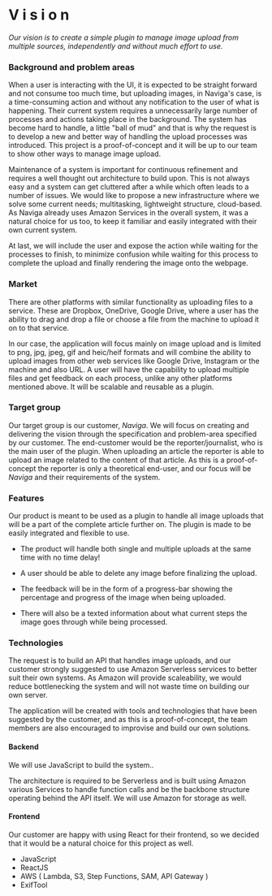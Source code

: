 # V i s i o n #


*Our vision is to create a simple plugin to manage image upload from multiple sources, independently and
without much effort to use.*

### Background and problem areas ###
When a user is interacting with the UI, it is expected to be straight forward and not consume too much time,
but uploading images, in Naviga's case, is a time-consuming action and without any notification to the user of what is happening. Their current system requires a unnecessarily large number of processes and actions taking place in the background. The system has become hard to handle, a little "ball of mud" and that is why the request is to develop a new and better way of handling the upload processes was introduced. This project is a proof-of-concept and it will be up to our team to show other ways to manage image upload.  

Maintenance of a system is important for continuous refinement and requires a well thought out architecture to build upon. This is not always easy and a system can get cluttered after a
while which often leads to a number of issues. We would like to propose a new infrastructure where we solve
some current needs; multitasking, lightweight structure, cloud-based. As Naviga already uses Amazon Services in the overall system, it was a natural choice for us too, to keep it familiar and easily integrated with their own current system.

At last, we will include the user and expose the action while waiting for the processes to finish, to minimize confusion while waiting for this process to complete the upload and finally rendering the image onto the webpage.

### Market
There are other platforms with similar functionality as uploading files to a service. These are Dropbox, OneDrive, Google Drive, where a user has the ability to drag and drop a file or choose a file from the machine to upload it on to that service.

In our case, the application will focus mainly on image upload and is limited to png, jpg, jpeg, gif and heic/heif formats and will combine the ability to upload images from other web services like Google Drive, Instagram or the machine and also URL. A user will have the capability to upload multiple files and get feedback on each process, unlike any other platforms mentioned above. It will be scalable and reusable as a plugin.

### Target group ###
Our target group is our customer, *Naviga*. We will focus on creating and delivering the vision through the specification and problem-area specified by our customer. The end-customer would be the reporter/journalist, who is the main user of the plugin. When uploading an article the reporter is able to upload an image related to the content of that article. As this is a proof-of-concept the reporter is only a theoretical end-user, and our focus will be *Naviga* and their requirements of the system.

### Features ###
Our product is meant to be used as a plugin to handle all image uploads that will be a part of the complete article further on. The plugin is made to be easily integrated and flexible to use.   

* The product will handle both single and multiple uploads at the same time with no time delay!

* A user should be able to delete any image before finalizing the upload.

* The feedback will be in the form of a progress-bar showing the percentage and progress of the image when being uploaded.     

* There will also be a texted information about what current steps the image goes through while being processed.     

### Technologies 
The request is to build an API that handles image uploads, and our customer strongly suggested to use Amazon Serverless services to better suit their own systems. As Amazon will provide scaleability, we would reduce bottlenecking the system and will not waste time on building our own server.   

The application will be created with tools and technologies that have been suggested by the customer, and as this is a proof-of-concept, the team members are also encouraged to improvise and build our own solutions. 

#### Backend
We will use JavaScript to build the system.. 

The architecture is required to be Serverless and is built using Amazon various Services to handle function calls and be the backbone structure operating behind the API itself. We will use Amazon for storage as well.

#### Frontend
Our customer are happy with using React for their frontend, so we decided that it would be a natural choice for this project as well.
 
* JavaScript    
* ReactJS   
* AWS ( Lambda, S3, Step Functions, SAM, API Gateway )  
* ExifTool
